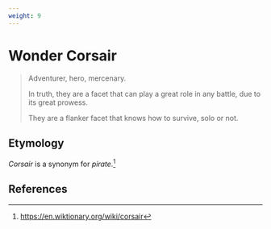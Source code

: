 ```yaml
---
weight: 9
---
```


# Wonder Corsair

> Adventurer, hero, mercenary.
>
> In truth, they are a facet that can play a great role in any battle, due to its great prowess.
>
> They are a flanker facet that knows how to survive, solo or not.

## Etymology

*Corsair* is a synonym for *pirate*.[^1]

## References

[^1]: https://en.wiktionary.org/wiki/corsair